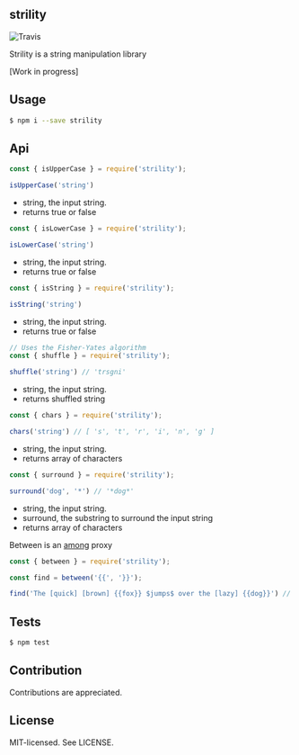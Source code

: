 strility
--
![Travis](https://travis-ci.org/bjarneo/strility.svg?branch=master)

Strility is a string manipulation library

[Work in progress]

Usage
--

```bash
$ npm i --save strility
```

Api
--
```js
const { isUpperCase } = require('strility');

isUpperCase('string')
```
* string, the input string. 
* returns true or false

```js
const { isLowerCase } = require('strility');

isLowerCase('string')
```
* string, the input string. 
* returns true or false

```js
const { isString } = require('strility');

isString('string')
```
* string, the input string. 
* returns true or false

```js
// Uses the Fisher-Yates algorithm
const { shuffle } = require('strility');

shuffle('string') // 'trsgni'
```
* string, the input string. 
* returns shuffled string

```js
const { chars } = require('strility');

chars('string') // [ 's', 't', 'r', 'i', 'n', 'g' ]
```
* string, the input string. 
* returns array of characters

```js
const { surround } = require('strility');

surround('dog', '*') // '*dog*'
```
* string, the input string.
* surround, the substring to surround the input string 
* returns array of characters

Between is an [among](https://github.com/bjarneo/among) proxy
```js
const { between } = require('strility');

const find = between('{{', '}}');

find('The [quick] [brown] {{fox}} $jumps$ over the [lazy] {{dog}}') // [ 'fox', 'dog' ]
```

Tests
--
```bash
$ npm test
```

Contribution
--
Contributions are appreciated.

License
--
MIT-licensed. See LICENSE.
